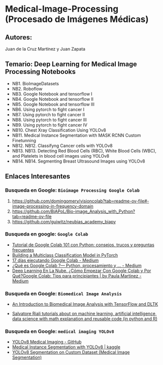 # Medical-Image-Processing (Procesado de Imágenes Médicas)


## **Autores:** 
Juan de la Cruz Martínez y Juan Zapata

## Temario:  Deep Learning for Medical Image Processing Notebooks
- NB1. BioImageDatasets  
- NB2. Roboflow  
- NB3. Google Notebook and tensorflow I
- NB4. Google Notebook and tensorflow II
- NB5. Google Notebook and tensorflow III
- NB6. Using pytorch to fight cancer I
- NB7. Using pytorch to fight cancer II
- NB8. Using pytorch to fight cancer III
- NB9. Using pytorch to fight cancer IV
- NB10. Chest Xray Classification Using YOLOv8
- NB11. Medical Instance Segmentation with MASK RCNN Custom Finetunning
- NB12. NB12. Classifyng Cancer cells with YOLOv8
- NB13. NB13. Detecting Red Blood Cells (RBC), White Blood Cells (WBC), and Platelets in blood cell images using YOLOv8
- NB14. NB14. Segmenting Breast Ultrasound Images using YOLOv8

## Enlaces Interesantes

### Busqueda en Google: `Bioimage Processing Google Colab`

1.  https://github.com/domingomery/visioncolab?tab=readme-ov-file#-image-processing-in-frequency-domain
2.  https://github.com/BiAPoL/Bio-image_Analysis_with_Python?tab=readme-ov-file
3.  https://github.com/guiwitz/neubias_academy_biapy


### Busqueda en google: `Google Colab`

- [Tutorial de Google Colab 101 con Python: consejos, trucos y preguntas frecuentes](https://ichi.pro/es/tutorial-de-google-colab-101-con-python-consejos-trucos-y-preguntas-frecuentes-130333958546612)
- [Building a Multiclass Classification Model in PyTorch](https://machinelearningmastery.com/building-a-multiclass-classification-model-in-pytorch/)
- [17 días ejecutando Google Colab - Medium](https://medium.com/the-agile-crafters-notebook-spanish/17-d%C3%ADas-ejecutando-google-colab-158c44080bf)
- [¿Qué es Google Colab ?— Python, procesamiento y ... - Medium](https://medium.com/@AngelMR42/qu%C3%A9-es-google-colab-python-procesamiento-y-almacenamiento-todo-en-uno-dd72ab6c0d46)
- [Deep Learning En La Nube. ¿Cómo Empezar Con Google Colab y Por Qué?](https://www.datasource.ai/es/data-science-articles/deep-learning-en-la-nube-como-empezar-con-google-colab-y-por-que)[Google Colab: Tips para principiantes | by Paula Martinez - Medium](https://medium.com/marvik/google-colab-tips-para-principiantes-e39d6e7051d4)

### Busqueda en Google: `Biomedical Image Analysis`

- [An Introduction to Biomedical Image Analysis with TensorFlow and DLTK](https://blog.tensorflow.org/2018/07/an-introduction-to-biomedical-image-analysis-tensorflow-dltk.html)

- [Salvatore Riali tutorials about on machine learning, artificial intelligence, data science with math explanation and reusable code (in python and R)](https://github.com/SalvatoreRa/tutorial)

### Busqueda en Google: `medical imaging YOLOv8`

- [YOLOv8 Medical Imaging - GitHub](https://github.com/sevdaimany/YOLOv8-Medical-Imaging)
- [Medical Instance Segmentation with YOLOv8 | kaggle](https://www.kaggle.com/code/mersico/medical-instance-segmentation-with-yolov8)
- [YOLOv8 Segmentation on Custom Dataset (Medical Image Segmentation)](https://github-wiki-see.page/m/idmwy/YOLO/wiki/YOLOv8-Segmentation-on-Custom-Dataset-%28Medical-Image-Segmentation%29)